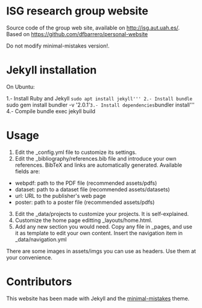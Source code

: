 # ISG research group website
Source code of the group web site, available on http://isg.aut.uah.es/. Based on https://github.com/dfbarrero/personal-website

Do not modify minimal-mistakes version!.

# Jekyll installation

On Ubuntu:

1.- Install Ruby and Jekyll ```sudo apt install jekyll'''
2.- Install bundle ```sudo gem install bundler -v '2.0.1'```
3.- Install dependencies ```bundler install'''
4.- Compile  bundle exec jekyll build


# Usage
1. Edit the _config.yml file to customize its settings.
2. Edit the _bibliography/references.bib file and introduce your own references. BibTeX and links are automatically generated. Available fields are: 
  - webpdf: path to the PDF file (recommended assets/pdfs)
  - dataset: path to a dataset file (recommended assets/datasets)
  - url: URL to the publisher's web page
  - poster: path to a poster file (recommended assets/pdfs)
3. Edit the _data/projects to customize your projects. It is self-explained.
4. Customize the home page editting _layouts/home.html.
5. Add any new section you would need. Copy any file in _pages, and use it as template to edit your own content. Insert the navigation item in _data/navigation.yml

There are some images in assets/imgs you can use as headers. Use them at your convenience.

# Contributors
This website has been made with Jekyll and the [minimal-mistakes](https://github.com/mmistakes/minimal-mistakes) theme.
